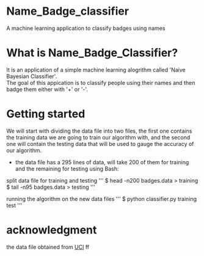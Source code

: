 # Name_Badge_classifier
A machine learning application to classify badges using names

# What is Name_Badge_Classifier?
It is an application of a simple machine learning alogrithm called 'Naive Bayesian Classifier'.  
The goal of this appication is to classify people using their names and then badge them either with '+' or '-'.
  
# Getting started
We will start with dividing the data file into two files, the first one contains the training data we are going to train our algorithm with, and the second one will contain the testing data that will be used to gauge the accuracy of our algorithm.

* the data file has a 295 lines of data, will take 200 of them for training and the remaining for testing
using Bash:

split data file for training and testing
'''
$ head -n200 badges.data > training
$ tail -n95 badges.data > testing
'''

running the algorithm on the new data files
'''
$ python classifier.py training test
'''

# acknowledgment
the data file obtained from [UCI](https://archive.ics.uci.edu/ml/index.html)
ff
